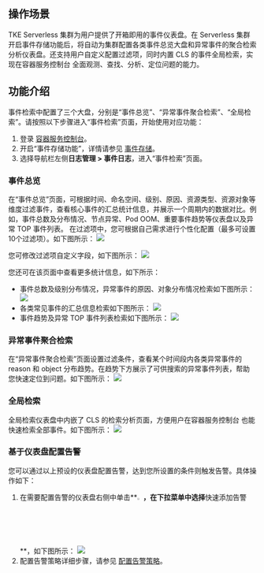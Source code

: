 
## 操作场景

 TKE Serverless 集群为用户提供了开箱即用的事件仪表盘。在 Serverless 集群开启事件存储功能后，将自动为集群配置各类事件总览大盘和异常事件的聚合检索分析仪表盘。还支持用户自定义配置过滤项，同时内置 CLS 的事件全局检索，实现在容器服务控制台 全面观测、查找、分析、定位问题的能力。


## 功能介绍

事件检索中配置了三个大盘，分别是“事件总览”、“异常事件聚合检索”、“全局检索”。请按照以下步骤进入“事件检索”页面，开始使用对应功能：
1. 登录 [容器服务控制台](https://console.cloud.tencent.com/tke2)。
2. 开启“事件存储功能”，详情请参见 [事件存储](https://cloud.tencent.com/document/product/457/50988)。
3. 选择导航栏左侧**日志管理 > 事件日志**，进入“事件检索”页面。


### 事件总览

在“事件总览”页面，可根据时间、命名空间、级别、原因、资源类型、资源对象等维度过滤事件，查看核心事件的汇总统计信息，并展示一个周期内的数据对比。例如，事件总数及分布情况、节点异常、Pod OOM、重要事件趋势等仪表盘以及异常 TOP 事件列表。
在过滤项中，您可根据自己需求进行个性化配置（最多可设置10个过滤项）。如下图所示：
![](https://main.qcloudimg.com/raw/f370277ce76c6a2ef240a344169fc08f.png)

您可修改过滤项自定义字段，如下图所示：
<img src="https://main.qcloudimg.com/raw/df8ee926969df26811bf59507ba7c6ac.png" data-nonescope="true">



您还可在该页面中查看更多统计信息，如下所示：
- 事件总数及级别分布情况，异常事件的原因、对象分布情况检索如下图所示：
![](https://main.qcloudimg.com/raw/c7ca857ff9f54e5c8dd30cb5206acb3c.png)
- 各类常见事件的汇总信息检索如下图所示：
![](https://main.qcloudimg.com/raw/4374439d538e7385fbae59f901342212.png)
- 事件趋势及异常 TOP 事件列表检索如下图所示：
![](https://main.qcloudimg.com/raw/986479a0ff4770ba17a9cc9733cf74ee.png)



### 异常事件聚合检索
在“异常事件聚合检索”页面设置过滤条件，查看某个时间段内各类异常事件的 reason 和 object 分布趋势。在趋势下方展示了可供搜索的异常事件列表，帮助您快速定位到问题。如下图所示：
![](https://main.qcloudimg.com/raw/c38f9871647f9c39e6f4da600f9018df.png)

### 全局检索
全局检索仪表盘中内嵌了 CLS 的检索分析页面，方便用户在容器服务控制台 也能快速检索全部事件。如下图所示：
![](https://main.qcloudimg.com/raw/8dca297b58a5ce58c55077979c84fb6e.png)

### 基于仪表盘配置告警
您可以通过以上预设的仪表盘配置告警，达到您所设置的条件则触发告警。具体操作如下：


1. 在需要配置告警的仪表盘右侧中单击**<img src="https://main.qcloudimg.com/raw/77e0007d25c9724e5b2f05ab3ff8f95a.png" width="2.5%">**，在下拉菜单中选择**快速添加告警**，如下图所示：
![](https://main.qcloudimg.com/raw/e4615f3bf641d0e7c869a8ef8b12d775.png)
2. 配置告警策略详细步骤，请参见 [配置告警策略](https://cloud.tencent.com/document/product/614/51742)。


